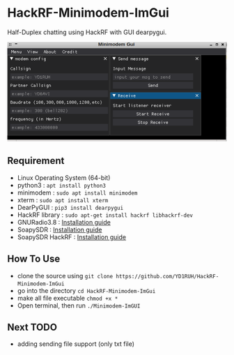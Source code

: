 # HackRF-Minimodem-ImGui
Half-Duplex chatting using HackRF with GUI dearpygui.

![image](https://github.com/YD1RUH/HackRF-Minimodem-ImGui/blob/main/HackRF%20ImGUI%20minimodem.png)

## Requirement
- Linux Operating System (64-bit)
- python3 : `apt install python3`
- minimodem : `sudo apt install minimodem`
- xterm : `sudo apt install xterm`
- DearPyGUI : `pip3 install dearpygui`
- HackRF library : `sudo apt-get install hackrf libhackrf-dev`
- GNURadio3.8 : [Installation guide](https://wiki.gnuradio.org/index.php/LinuxInstall)
- SoapySDR : [Installation guide](https://github.com/pothosware/SoapySDR/wiki/BuildGuide#unix-instructions)
- SoapySDR HackRF : [Installation guide](https://github.com/pothosware/SoapyHackRF/wiki#building-soapy-hack-rf)

## How To Use
- clone the source using `git clone https://github.com/YD1RUH/HackRF-Minimodem-ImGui`
- go into the directory `cd HackRF-Minimodem-ImGui`
- make all file executable `chmod +x *`
- Open terminal, then run `./Minimodem-ImGUI`

## Next TODO
- adding sending file support (only txt file)
